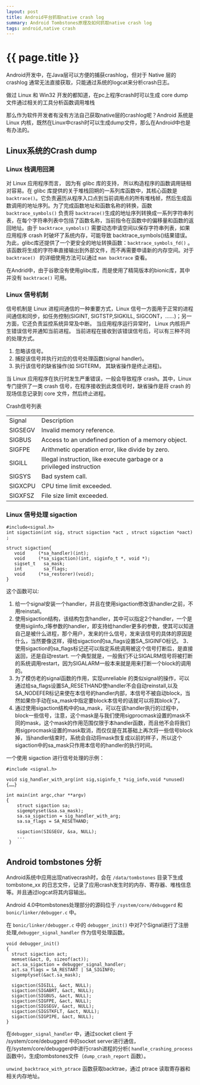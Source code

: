```yaml
---
layout: post 
title: Android平台抓取native crash log
summary: Android Tombstones原理及如何抓取native crash log
tags: android,native crash
---
```


{{ page.title }}
================

Android开发中，在Java层可以方便的捕获crashlog，但对于 Native 层的 crashlog 通常无法直接获取，只能通过系统的logcat来分析crash日志。

做过 Linux 和 Win32 开发的都知道，在pc上程序crash时可以生成 core dump 文件通过相关的工具分析函数调用堆栈

那么作为软件开发者有没有方法自己获取native层的crashlog呢？Android 系统是 Linux 内核，既然在Linux中crash时可以生成dump文件，那么在Android中也是有办法的。

## Linux系统的Crash dump ##

### Linux 栈调用回溯 ###

对 Linux 应用程序而言， 因为有 glibc 库的支持， 所以构造程序的函数调用链相对容易。在 glibc 库提供的关于堆栈回朔的一系列库函数中，其核心函数是 ``` backtrace() ```。它负责遍历从程序入口点到当前调用点的所有堆栈帧，然后生成函数调用的地址序列。为了完成函数地址和函数名称的转换，函数 ``` backtrace_symbols() ``` 负责将 ``` backtrace() ```生成的地址序列转换成一系列字符串列表，在每个字符串列表中包括了函数名称，当前指令在函数中的偏移量和函数的返回地址。由于 ``` backtrace_symbols() ``` 需要动态申请空间以保存字符串列表，如果应用程序 crash 时破坏了系统内存，可能导致 backtrace_symbols()结果错误。为此，glibc库还提供了一个更安全的地址转换函数：``` backtrace_symbols_fd() ``` 。该函数将生成的字符串直接输出到外部文件，而不再需要申请新的内存空间。对于 ```backtrace() ``` 的详细使用方法可以通过 ``` man backtrace ``` 查看。

在Andrid中，由于谷歌没有使用glibc库，而是使用了精简版本的bionic库，其中并没有 ``` backtrace() ``` 可用。

### Linux 信号机制 ###

信号机制是 Linux 进程间通信的一种重要方式，Linux 信号一方面用于正常的进程间通信和同步，如任务控制(SIGINT, SIGTSTP,SIGKILL, SIGCONT，……)；另一方面，它还负责监控系统异常及中断。 当应用程序运行异常时， Linux 内核将产生错误信号并通知当前进程。
当前进程在接收到该错误信号后，可以有三种不同的处理方式。 
   1. 忽略该信号。  
   2. 捕捉该信号并执行对应的信号处理函数(signal handler)。  
   3. 执行该信号的缺省操作(如 SIGTERM， 其缺省操作是终止进程)。

当 Linux 应用程序在执行时发生严重错误，一般会导致程序 crash。其中，Linux 专门提供了一类 crash 信号，在程序接收到此类信号时，缺省操作是将 crash 的现场信息记录到 core 文件，然后终止进程。

Crash信号列表

<table class="table table-bordered table-striped table-condensed">
        <tr>
            <td>Signal</td>
            <td>Description</td>
        </tr>
        <tr>
        	<td>SIGSEGV</td>
        	<td> Invalid memory reference. </td>
        </tr>
        <tr>
        	<td>SIGBUS</td>
        	<td> Access to an undefined portion of a memory object. </td>
        </tr>
        <tr>
        	<td>SIGFPE</td>
            <td>Arithmetic operation error, like divide by zero. </td>
        </tr>
		<tr>
			<td>SIGILL </td>
			<td> Illegal instruction, like execute garbage or a privileged instruction </td>
		</tr>
		<tr>
			<td>SIGSYS</td>
			<td> Bad system call.</td>
		</tr> 
		<tr>
			<td>SIGXCPU </td>
			<td> CPU time limit exceeded. </td>
		</tr> 
		<tr>
			<td>SIGXFSZ</td>
			<td>  File size limit exceeded. </td>
		</tr> 
    </table>

### Linux 信号处理 sigaction ###

    #include<signal.h>  
    int sigaction(int sig, struct sigaction *act , struct sigaction *oact) ;  
    
    struct sigaction{  
       void     (*sa_handler)(int);  
       void     (*sa_sigaction)(int, siginfo_t *, void *);  
       sigset_t   sa_mask;  
       int        sa_flags;  
       void     (*sa_restorer)(void);  
    }

这个函数可以:
   1. 给一个signal安装一个handler，并且在使用sigaction修改该handler之前，不用reinstall。
   2. 使用sigaction结构，该结构包含handler，其中可以指定2个handler，一个是使用sigiinfo_t等参数的handler，即支持给handler更多的参数，使其可以知道自己是被什么进程，那个用户，发来的什么信号，发来该信号的具体的原因是什么，当然要像这样，得给sigaction的sa_flags设置SA_SIGINFO标记。
   3．使用sigaction的sa_flags标记还可以指定系统调用被这个信号打断后，是直接返回，还是自动restart. 一个典型就是，一般我们不让SIGALRM信号将被打断的系统调用restart，因为SIGALARM一般本来就是用来打断一个block的调用的。
   4. 为了模仿老的signal函数的作用，实现unreliable 的类似signal的操作，可以通过给sa_flags设置SA_RESETHAND使handler不会自动reinstall,以及SA_NODEFER标记来使在本信号的handler内部，本信号不被自动block，当然如果你手动在sa_mask中指定要block本信号的话就可以将其block了。
   5. 通过使用sigaction结构中的sa_mask，可以在该handler执行的过程中，block一些信号，注意，这个mask是与我们使用sigprocmask设置的mask不同的mask，这个mask的作用范围仅限于本handler函数，而且他不会将我们用sigprocmask设置的mask取消，而仅仅是在其基础上再次将一些信号block掉，当handler结束时，系统会自动将mask恢复成以前的样子，所以这个sigaction中的sa_mask只作用本信号的handler的执行时间。

一个使用 sigaction 进行信号处理的示例：

    #include <signal.h>
     
    void sig_handler_with_arg(int sig,siginfo_t *sig_info,void *unused){……}
    
    int main(int argc,char **argv)
    {
        struct sigaction sa;  
        sigemptyset(&sa.sa_mask);
        sa.sa_sigaction = sig_handler_with_arg;
        sa.sa_flags = SA_RESETHAND;
  
 		sigaction(SIGSEGV, &sa, NULL);
 		...
     }

## Android tombstones 分析 ##

Android系统中应用出现nativecrash时，会在 ``` /data/tombstones ``` 目录下生成 tombstone_xx 的日志文件，记录了应用crash发生时的内存、寄存器、堆栈信息等。并且通过logcat将其内容输出。

Android 4.0中tombstones处理部分的源码位于 ``` /system/core/debuggerd ``` 和 ``` bonic/linker/debugger.c ``` 中。 

在 ``` bonic/linker/debugger.c ``` 中的 ``` debugger_init() ``` 中对7个Signal进行了注册处理,``` debugger_signal_handler ``` 作为信号处理函数。

    void debugger_init()
    {
      struct sigaction act;
      memset(&act, 0, sizeof(act));
      act.sa_sigaction = debugger_signal_handler;
      act.sa_flags = SA_RESTART | SA_SIGINFO;
      sigemptyset(&act.sa_mask);

      sigaction(SIGILL, &act, NULL);
      sigaction(SIGABRT, &act, NULL);
      sigaction(SIGBUS, &act, NULL);
      sigaction(SIGFPE, &act, NULL);
      sigaction(SIGSEGV, &act, NULL);
      sigaction(SIGSTKFLT, &act, NULL);
      sigaction(SIGPIPE, &act, NULL);
    }

在``` debugger_signal_handler ``` 中，通过socket client 于 /system/core/debuggerd 中的socket server进行通信，在/system/core/debuggerd中进行crash进程的分析( ``` handle_crashing_process ``` 函数中)，生成tombstones文件（``` dump_crash_report ``` 函数）。

``` unwind_backtrace_with_ptrace ``` 函数获取backtrae，通过 ptrace 读取寄存器和相关内存地址。





